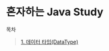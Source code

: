 혼자하는 Java Study
===
목차
> [1. 데이터 타입(DataType)](https://github.com/chae-lyn/java-study-lyn/tree/study/1.DataType)
